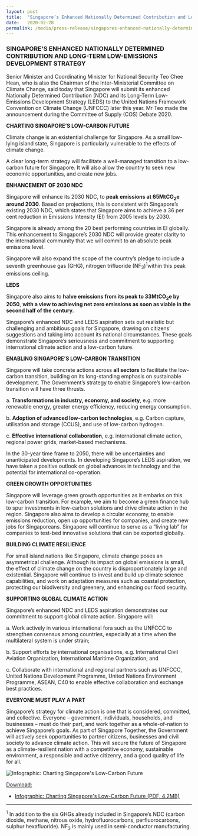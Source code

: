 ```yaml
---
layout: post
title:  "Singapore’s Enhanced Nationally Determined Contribution and Long-Term Low-Emissions Development Strategy"
date:   2020-02-28
permalink: /media/press-release/singapores-enhanced-nationally-determined-contribution-and-long-term-low-emissions-development-strategy/
---
```


### SINGAPORE'S ENHANCED NATIONALLY DETERMINED CONTRIBUTION AND LONG-TERM LOW-EMISSIONS DEVELOPMENT STRATEGY



Senior Minister and Coordinating Minister for National Security Teo Chee Hean, who is also the Chairman of the Inter-Ministerial Committee on Climate Change, said today that Singapore will submit its enhanced Nationally Determined Contribution (NDC) and its Long-Term Low-Emissions Development Strategy (LEDS) to the United Nations Framework Convention on Climate Change (UNFCCC) later this year. Mr Teo made the announcement during the Committee of Supply (COS) Debate 2020.

**CHARTING SINGAPORE’S LOW-CARBON FUTURE**

Climate change is an existential challenge for Singapore. As a small low-lying island state, Singapore is particularly vulnerable to the effects of climate change.

A clear long-term strategy will facilitate a well-managed transition to a low-carbon future for Singapore. It will also allow the country to seek new economic opportunities, and create new jobs.

**ENHANCEMENT OF 2030 NDC**

Singapore will enhance its 2030 NDC, to **peak emissions at 65MtCO<sub>2</sub>e around 2030**. Based on projections, this is consistent with Singapore’s existing 2030 NDC, which states that Singapore aims to achieve a 36 per cent reduction in Emissions Intensity (EI) from 2005 levels by 2030.

Singapore is already among the 20 best performing countries in EI globally. This enhancement to Singapore’s 2030 NDC will provide greater clarity to the international community that we will commit to an absolute peak emissions level.

Singapore will also expand the scope of the country’s pledge to include a seventh greenhouse gas (GHG), nitrogen trifluoride (NF<sub>3</sub>)<sup>1</sup>within this peak emissions ceiling.

**LEDS**

Singapore also aims to **halve emissions from its peak to 33MtCO<sub>2</sub>e by 2050**, **with a view to achieving net zero emissions as soon as viable in the second half of the century.**

Singapore’s enhanced NDC and LEDS aspiration sets out realistic but challenging and ambitious goals for Singapore, drawing on citizens’ suggestions and taking into account its national circumstances. These goals demonstrate Singapore’s seriousness and commitment to supporting international climate action and a low-carbon future.

**ENABLING SINGAPORE’S LOW-CARBON TRANSITION**

Singapore will take concrete actions across **all sectors** to facilitate the low-carbon transition, building on its long-standing emphasis on sustainable development. The Government’s strategy to enable Singapore’s low-carbon transition will have three thrusts.

a. **Transformations in industry, economy, and society**, e.g. more renewable energy, greater energy efficiency, reducing energy consumption.

b. **Adoption of advanced low-carbon technologies**, e.g. Carbon capture, utilisation and storage (CCUS), and use of low-carbon hydrogen.

c. **Effective international collaboration**, e.g. international climate action, regional power grids, market-based mechanisms.

In the 30-year time frame to 2050, there will be uncertainties and unanticipated developments. In developing Singapore’s LEDS aspiration, we have taken a positive outlook on global advances in technology and the potential for international co-operation.

**GREEN GROWTH OPPORTUNITIES**

Singapore will leverage green growth opportunities as it embarks on this low-carbon transition. For example, we aim to become a green finance hub to spur investments in low-carbon solutions and drive climate action in the region. Singapore also aims to develop a circular economy, to enable emissions reduction, open up opportunities for companies, and create new jobs for Singaporeans. Singapore will continue to serve as a “living lab” for companies to test-bed innovative solutions that can be exported globally.

**BUILDING CLIMATE RESILIENCE**

For small island nations like Singapore, climate change poses an asymmetrical challenge. Although its impact on global emissions is small, the effect of climate change on the country is disproportionately large and existential.  Singapore will continue to invest and build up climate science capabilities, and work on adaptation measures such as coastal protection, protecting our biodiversity and greenery, and enhancing our food security.

**SUPPORTING GLOBAL CLIMATE ACTION**


Singapore’s enhanced NDC and LEDS aspiration demonstrates our commitment to support global climate action. Singapore will:

a. Work actively in various international fora such as the UNFCCC to strengthen consensus among countries, especially at a time when the multilateral system is under strain;

b. Support efforts by international organisations, e.g. International Civil Aviation Organization, International Maritime Organization; and

c. Collaborate with international and regional partners such as UNFCCC, United Nations Development Programme, United Nations Environment Programme, ASEAN, C40 to enable effective collaboration and exchange best practices.

**EVERYONE MUST PLAY A PART**


Singapore’s strategy for climate action is one that is considered, committed, and collective. Everyone – government, individuals, households, and businesses – must do their part, and work together as a whole-of-nation to achieve Singapore’s goals. As part of Singapore Together, the Government will actively seek opportunities to partner citizens, businesses and civil society to advance climate action. This will secure the future of Singapore as a climate-resilient nation with a competitive economy, sustainable environment, a responsible and active citizenry, and a good quality of life for all.



![Infographic: Charting Singapore's Low-Carbon Future](/images/leds-infographic.png "Infographic: Charting Singapore's Low-Carbon Future")


<u>Download:</u>

* [<a href="/images/leds-infographic-final.pdf" target="_blank">Infographic: Charting Singapore's Low-Carbon Future (PDF, 4.2MB)</a>](/images/leds-infographic-final.pdf)



----------
<sup>1</sup> In addition to the six GHGs already included in Singapore’s NDC (carbon dioxide, methane, nitrous oxide, hydrofluorocarbons, perfluorocarbons, sulphur hexafluoride). NF<sub>3</sub> is mainly used in semi-conductor manufacturing.
